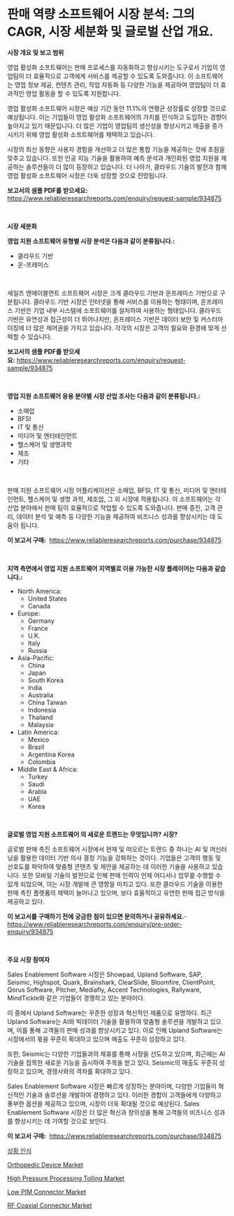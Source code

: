 <p><h1>판매 역량 소프트웨어 시장 분석: 그의 CAGR, 시장 세분화 및 글로벌 산업 개요.</h1></p><p><strong>시장 개요 및 보고 범위</strong></p>
<p><p>영업 활성화 소프트웨어는 판매 프로세스를 자동화하고 향상시키는 도구로서 기업의 영업팀이 더 효율적으로 고객에게 서비스를 제공할 수 있도록 도와줍니다. 이 소프트웨어는 영업 정보 제공, 컨텐츠 관리, 작업 자동화 등 다양한 기능을 제공하여 영업팀이 더 효과적인 영업 활동을 할 수 있도록 지원합니다. </p><p>영업 활성화 소프트웨어 시장은 예상 기간 동안 11.1%의 연평균 성장률로 성장할 것으로 예상됩니다. 이는 기업들이 영업 활성화 소프트웨어의 가치를 인식하고 도입하는 경향이 높아지고 있기 때문입니다. 더 많은 기업이 영업팀의 생산성을 향상시키고 매출을 증가시키기 위해 영업 활성화 소프트웨어를 채택하고 있습니다.</p><p>시장의 최신 동향은 사용자 경험을 개선하고 더 많은 통합 기능을 제공하는 것에 초점을 맞추고 있습니다. 또한 인공 지능 기술을 활용하여 예측 분석과 개인화된 영업 지원을 제공하는 솔루션들이 더 많이 등장하고 있습니다. 더 나아가, 클라우드 기술의 발전과 함께 영업 활성화 소프트웨어 시장은 더욱 성장할 것으로 전망됩니다.</p></p>
<p><strong>보고서의 샘플 PDF를 받으세요:</strong> <a href="https://www.reliableresearchreports.com/enquiry/request-sample/934875">https://www.reliableresearchreports.com/enquiry/request-sample/934875</a></p>
<p>&nbsp;</p>
<p><strong>시장 세분화</strong></p>
<p><strong>영업 지원 소프트웨어 유형별 시장 분석은 다음과 같이 분류됩니다.:</strong></p>
<p><ul><li>클라우드 기반</li><li>온-프레미스</li></ul></p>
<p>&nbsp;</p>
<p><p>세일즈 엔에이블먼트 소프트웨어 시장은 크게 클라우드 기반과 온프레미스 기반으로 구분됩니다. 클라우드 기반 시장은 인터넷을 통해 서비스를 이용하는 형태이며, 온프레미스 기반은 기업 내부 시스템에 소프트웨어를 설치하여 사용하는 형태입니다. 클라우드 기반은 유연성과 접근성이 더 뛰어나지만, 온프레미스 기반은 데이터 보안 및 커스터마이징에 더 많은 제어권을 가지고 있습니다. 각각의 시장은 고객의 필요와 환경에 맞게 선택할 수 있습니다.</p></p>
<p><strong>보고서의 샘플 PDF를 받으세요:</strong>&nbsp;<a href="https://www.reliableresearchreports.com/enquiry/request-sample/934875">https://www.reliableresearchreports.com/enquiry/request-sample/934875</a></p>
<p>&nbsp;</p>
<p><strong> 영업 지원 소프트웨어 응용 분야별 시장 산업 조사는 다음과 같이 분류됩니다.:</strong></p>
<p><ul><li>소매업</li><li>BFSI</li><li>IT 및 통신</li><li>미디어 및 엔터테인먼트</li><li>헬스케어 및 생명과학</li><li>제조</li><li>기타</li></ul></p>
<p>&nbsp;</p>
<p><p>판매 지원 소프트웨어 시장 어플리케이션은 소매업, BFSI, IT 및 통신, 미디어 및 엔터테인먼트, 헬스케어 및 생명 과학, 제조업, 그 외 시장에 적용됩니다. 이 소프트웨어는 각 산업 분야에서 판매 팀이 효율적으로 작업할 수 있도록 도와줍니다. 판매 증진, 고객 관리, 데이터 분석 및 예측 등 다양한 기능을 제공하여 비즈니스 성과를 향상시키는 데 도움이 됩니다.</p></p>
<p><strong>이 보고서 구매:</strong>&nbsp; <a href="https://www.reliableresearchreports.com/purchase/934875">https://www.reliableresearchreports.com/purchase/934875</a></p>
<p>&nbsp;</p>
<p><strong>지역 측면에서 영업 지원 소프트웨어 지역별로 이용 가능한 시장 플레이어는 다음과 같습니다.:</strong></p>
<p><ul>
    <li>
        North America:
        <ul>
            <li>United States</li>
            <li>Canada</li>
        </ul>
    </li>
    <li>
        Europe:
        <ul>
            <li>Germany</li>
            <li>France</li>
            <li>U.K.</li>
            <li>Italy</li>
            <li>Russia</li>
        </ul>
    </li>
    <li>
        Asia-Pacific:
        <ul>
            <li>China</li>
            <li>Japan</li>
            <li>South Korea</li>
            <li>India</li>
            <li>Australia</li>
            <li>China Taiwan</li>
            <li>Indonesia</li>
            <li>Thailand</li>
            <li>Malaysia</li>
        </ul>
    </li>
    <li>
        Latin America:
        <ul>
            <li>Mexico</li>
            <li>Brazil</li>
            <li>Argentina Korea</li>
            <li>Colombia</li>
        </ul>
    </li>
    <li>
        Middle East & Africa:
        <ul>
            <li>Turkey</li>
            <li>Saudi</li>
            <li>Arabia</li>
            <li>UAE</li>
            <li>Korea</li>
        </ul>
    </li>
    </ul></p>
<p>&nbsp;</p>
<p><strong>글로벌 영업 지원 소프트웨어 의 새로운 트렌드는 무엇입니까? 시장?</strong></p>
<p><p>글로벌 판매 촉진 소프트웨어 시장에서 현재 및 떠오르는 트렌드 중 하나는 AI 및 머신러닝을 활용한 데이터 기반 의사 결정 기능을 강화하는 것이다. 기업들은 고객의 행동 및 선호도를 파악하여 맞춤형 콘텐츠 및 제안을 제공하는 데 이러한 기술을 사용하고 있습니다. 또한 모바일 기술의 발전으로 인해 판매 인력이 언제 어디서나 업무를 수행할 수 있게 되었으며, 이는 시장 개발에 큰 영향을 미치고 있다. 또한 클라우드 기술을 이용한 판매 촉진 플랫폼의 채택이 늘어나고 있으며, 보다 효율적이고 유연한 판매 접근 방식을 제공하고 있다.</p></p>
<p><strong>이 보고서를 구매하기 전에 궁금한 점이 있으면 문의하거나 공유하세요.</strong>- <a href="https://www.reliableresearchreports.com/enquiry/pre-order-enquiry/934875">https://www.reliableresearchreports.com/enquiry/pre-order-enquiry/934875</a></p>
<p>&nbsp;</p>
<p><strong>주요 시장 참여자</strong></p>
<p><p>Sales Enablement Software 시장은 Showpad, Upland Software, SAP, Seismic, Highspot, Quark, Brainshark, ClearSlide, Bloomfire, ClientPoint, Qorus Software, Pitcher, Mediafly, Accent Technologies, Rallyware, MindTickle와 같은 기업들이 경쟁하고 있는 분야이다.</p><p>이 중에서 Upland Software는 꾸준한 성장과 혁신적인 제품으로 유명하다. 최근 Upland Software는 AI와 빅데이터 기술을 활용하여 맞춤형 솔루션을 개발하고 있으며, 이를 통해 고객들의 판매 성과를 향상시키고 있다. 이로 인해 Upland Software는 시장에서의 몫을 꾸준히 확대하고 있으며 매출도 꾸준히 성장하고 있다.</p><p>또한, Seismic는 다양한 기업들과의 제휴를 통해 시장을 선도하고 있으며, 최근에는 AI 기술을 접목한 새로운 기능을 출시하여 주목을 받고 있다. Seismic의 매출도 꾸준히 성장하고 있으며, 경쟁사와의 격차를 확대하고 있다.</p><p>Sales Enablement Software 시장은 빠르게 성장하는 분야이며, 다양한 기업들이 혁신적인 기술과 솔루션을 개발하여 경쟁하고 있다. 이러한 경합이 고객들에게 다양하고 풍부한 옵션을 제공하고 있으며, 시장이 더욱 확대될 것으로 예상된다. Sales Enablement Software 시장은 더 많은 혁신과 창의성을 통해 고객들의 비즈니스 성과를 향상시키는 데 기여할 것으로 보인다.</p></p>
<p><strong>이 보고서 구매:</strong>&nbsp;&nbsp;<a href="https://www.reliableresearchreports.com/purchase/934875">https://www.reliableresearchreports.com/purchase/934875</a></p>
<p><p><a href="https://github.com/vskv4779xr1/Market-Research-Report-List-1/blob/main/5259271184623.md">상황 인식</a></p><p><a href="https://spotless-saver-8fd.notion.site/Global-Orthopedic-Device-Market-Size-and-Market-Trends-Insights-and-Projections-from-2024-to-2031-ac65dde14a9c4ed99d9c6f51242be800">Orthopedic Device Market</a></p><p><a href="https://issuu.com/reportprime-2/docs/high-pressure-processing-tolling-market-size-2030.">High Pressure Processing Tolling Market</a></p><p><a href="https://view.publitas.com/reportprime-1/low-pim-connector-market-size-growth-outlook-from-2024-to-2031-projecting-at-markets-trends-analysis-by-application-regional-outlook-and-revenue/">Low PIM Connector Market</a></p><p><a href="https://view.publitas.com/reportprime-1/rf-coaxial-connector-market-research-report-the-key-to-successful-business-strategy-forecasted-for-period-from-2024-2031/">RF Coaxial Connector Market</a></p></p>
